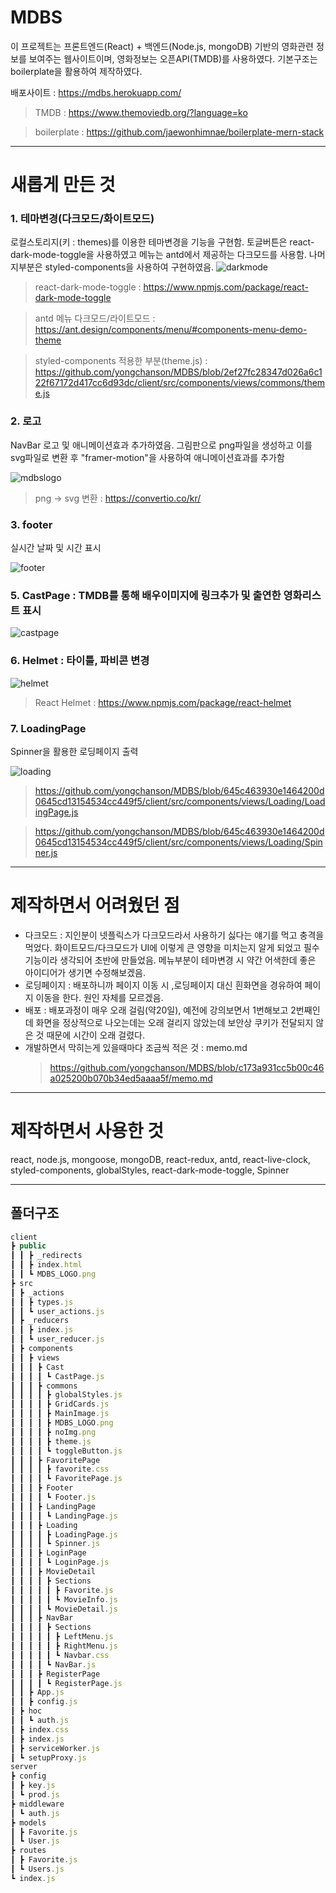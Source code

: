 # MDBS

이 프로젝트는 프론트엔드(React) + 백엔드(Node.js, mongoDB) 기반의 영화관련 정보를 보여주는 웹사이트이며, 영화정보는 오픈API(TMDB)를 사용하였다. 기본구조는 boilerplate을 활용하여 제작하였다.

배포사이트 : https://mdbs.herokuapp.com/

> TMDB : https://www.themoviedb.org/?language=ko

> boilerplate : https://github.com/jaewonhimnae/boilerplate-mern-stack

---

# 새롭게 만든 것

### 1. 테마변경(다크모드/화이트모드)

로컬스토리지(키 : themes)를 이용한 테마변경을 기능을 구현함. 토글버튼은 react-dark-mode-toggle을 사용하였고 메뉴는 antd에서 제공하는 다크모드를 사용함. 나머지부분은 styled-components을 사용하여 구현하였음.
![darkmode](https://user-images.githubusercontent.com/84462830/155286991-d100a755-2d7e-4363-8e74-291745d132a2.gif)

> react-dark-mode-toggle : https://www.npmjs.com/package/react-dark-mode-toggle

> antd 메뉴 다크모드/라이트모드 : https://ant.design/components/menu/#components-menu-demo-theme

> styled-components 적용한 부분(theme.js) : https://github.com/yongchanson/MDBS/blob/2ef27fc28347d026a6c122f67172d417cc6d93dc/client/src/components/views/commons/theme.js

### 2. 로고

NavBar 로고 및 애니메이션효과 추가하였음. 그림판으로 png파일을 생성하고 이를 svg파일로 변환 후 "framer-motion"을 사용하여 애니메이션효과를 추가함

![mdbslogo](https://user-images.githubusercontent.com/84462830/155280482-18486350-6cd4-4b22-97f1-d6a390334988.gif)

> png -> svg 변환 : https://convertio.co/kr/

### 3. footer

실시간 날짜 및 시간 표시

![footer](https://user-images.githubusercontent.com/84462830/155281875-ade16b07-da9f-4830-8261-05d9e128c6e1.gif)

### 5. CastPage : TMDB를 통해 배우이미지에 링크추가 및 출연한 영화리스트 표시

![castpage](https://user-images.githubusercontent.com/84462830/155287216-a257535d-14fd-444e-90b2-bd30ed04e3b2.gif)

### 6. Helmet : 타이틀, 파비콘 변경

![helmet](https://user-images.githubusercontent.com/84462830/155297361-ddab82b2-96a9-46f0-acde-feb1152bf248.gif)

> React Helmet : https://www.npmjs.com/package/react-helmet

### 7. LoadingPage

Spinner을 활용한 로딩페이지 출력

![loading](https://user-images.githubusercontent.com/84462830/155567233-8ee1afa2-7545-4802-8172-8a2afce34253.gif)

> https://github.com/yongchanson/MDBS/blob/645c463930e1464200d0645cd13154534cc449f5/client/src/components/views/Loading/LoadingPage.js

> https://github.com/yongchanson/MDBS/blob/645c463930e1464200d0645cd13154534cc449f5/client/src/components/views/Loading/Spinner.js

---

# 제작하면서 어려웠던 점

- 다크모드 : 지인분이 넷플릭스가 다크모드라서 사용하기 싫다는 얘기를 먹고 충격을 먹었다. 화이트모드/다크모드가 UI에 이렇게 큰 영향을 미치는지 알게 되었고 필수기능이라 생각되어 초반에 만들었음. 메뉴부분이 테마변경 시 약간 어색한데 좋은 아이디어가 생기면 수정해보겠음.
- 로딩페이지 : 배포하니까 페이지 이동 시 ,로딩페이지 대신 흰화면을 경유하여 페이지 이동을 한다. 원인 자체를 모르겠음.
- 배포 : 배포과정이 매우 오래 걸림(약20일), 예전에 강의보면서 1번해보고 2번째인데 화면을 정상적으로 나오는데는 오래 걸리지 않았는데 보안상 쿠키가 전달되지 않은 것 때문에 시간이 오래 걸렸다.
- 개발하면서 막히는게 있을때마다 조금씩 적은 것 : memo.md
  > https://github.com/yongchanson/MDBS/blob/c173a931cc5b00c46a025200b070b34ed5aaaa5f/memo.md

---

# 제작하면서 사용한 것

react, node.js, mongoose, mongoDB, react-redux, antd, react-live-clock, styled-components, globalStyles, react-dark-mode-toggle, Spinner

---

## 폴더구조

```javascript
client
┣ public
┃ ┃ ┣ _redirects
┃ ┃ ┣ index.html
┃ ┃ ┗ MDBS_LOGO.png
┣ src
┃ ┣ _actions
┃ ┃ ┣ types.js
┃ ┃ ┗ user_actions.js
┃ ┣ _reducers
┃ ┃ ┣ index.js
┃ ┃ ┗ user_reducer.js
┃ ┣ components
┃ ┃ ┣ views
┃ ┃ ┃ ┣ Cast
┃ ┃ ┃ ┃ ┗ CastPage.js
┃ ┃ ┃ ┣ commons
┃ ┃ ┃ ┃ ┣ globalStyles.js
┃ ┃ ┃ ┃ ┣ GridCards.js
┃ ┃ ┃ ┃ ┣ MainImage.js
┃ ┃ ┃ ┃ ┣ MDBS_LOGO.png
┃ ┃ ┃ ┃ ┣ noImg.png
┃ ┃ ┃ ┃ ┣ theme.js
┃ ┃ ┃ ┃ ┗ toggleButton.js
┃ ┃ ┃ ┣ FavoritePage
┃ ┃ ┃ ┃ ┣ favorite.css
┃ ┃ ┃ ┃ ┗ FavoritePage.js
┃ ┃ ┃ ┣ Footer
┃ ┃ ┃ ┃ ┗ Footer.js
┃ ┃ ┃ ┣ LandingPage
┃ ┃ ┃ ┃ ┗ LandingPage.js
┃ ┃ ┃ ┣ Loading
┃ ┃ ┃ ┃ ┣ LoadingPage.js
┃ ┃ ┃ ┃ ┗ Spinner.js
┃ ┃ ┃ ┣ LoginPage
┃ ┃ ┃ ┃ ┗ LoginPage.js
┃ ┃ ┃ ┣ MovieDetail
┃ ┃ ┃ ┃ ┣ Sections
┃ ┃ ┃ ┃ ┃ ┣ Favorite.js
┃ ┃ ┃ ┃ ┃ ┗ MovieInfo.js
┃ ┃ ┃ ┃ ┗ MovieDetail.js
┃ ┃ ┃ ┣ NavBar
┃ ┃ ┃ ┃ ┣ Sections
┃ ┃ ┃ ┃ ┃ ┣ LeftMenu.js
┃ ┃ ┃ ┃ ┃ ┣ RightMenu.js
┃ ┃ ┃ ┃ ┃ ┗ Navbar.css
┃ ┃ ┃ ┃ ┗ NavBar.js
┃ ┃ ┃ ┣ RegisterPage
┃ ┃ ┃ ┃ ┗ RegisterPage.js
┃ ┃ ┣ App.js
┃ ┃ ┣ config.js
┃ ┣ hoc
┃ ┃ ┗ auth.js
┃ ┣ index.css
┃ ┣ index.js
┃ ┣ serviceWorker.js
┃ ┗ setupProxy.js
server
┣ config
┃ ┣ key.js
┃ ┗ prod.js
┣ middleware
┃ ┗ auth.js
┣ models
┃ ┣ Favorite.js
┃ ┗ User.js
┣ routes
┃ ┣ Favorite.js
┃ ┗ Users.js
┗ index.js
```
